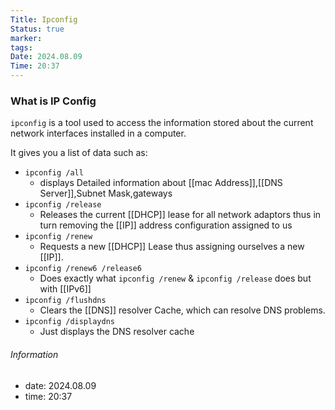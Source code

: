 ```yaml
---
Title: Ipconfig
Status: true
marker: 
tags: 
Date: 2024.08.09
Time: 20:37
---
```

### What is IP Config
`ipconfig` is a tool used to access the information stored about the current network interfaces installed in a computer.

It gives you a list of data such as:
- `ipconfig /all`
	- displays Detailed information about [[mac Address]],[[DNS Server]],Subnet Mask,gateways
- `ipconfig /release`
	- Releases the current [[DHCP]] lease for all network adaptors thus in turn removing the [[IP]] address configuration assigned to us
- `ipconfig /renew`
	- Requests a new [[DHCP]] Lease thus assigning ourselves a new [[IP]].
- `ipconfig /renew6 /release6`
	- Does exactly what `ipconfig /renew` & `ipconfig /release` does but with [[IPv6]]
- `ipconfig /flushdns`
	- Clears the [[DNS]] resolver Cache, which can resolve DNS problems.
- `ipconfig /displaydns`
	- Just displays the DNS resolver cache

###### Information
- date: 2024.08.09
- time: 20:37